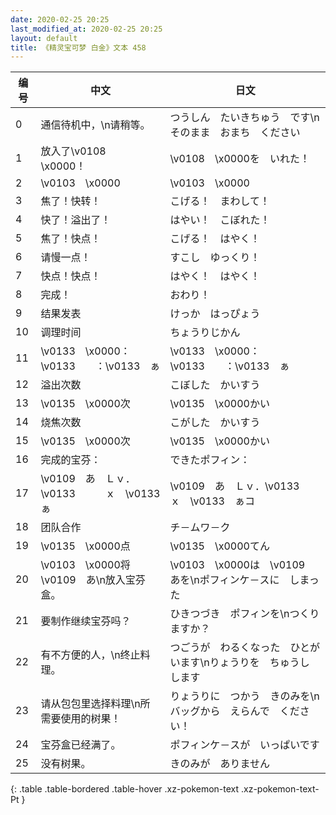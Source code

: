 ```yaml
---
date: 2020-02-25 20:25
last_modified_at: 2020-02-25 20:25
layout: default
title: 《精灵宝可梦 白金》文本 458
---
```

| 编号 | 中文 | 日文 |
| ---- | ---- | ---- |
| 0 | 通信待机中，\n请稍等。 | つうしん　たいきちゅう　です\nそのまま　おまち　ください |
| 1 | 放入了\v0108　\x0000！ | \v0108　\x0000を　いれた！ |
| 2 | \v0103　\x0000 | \v0103　\x0000 |
| 3 | 焦了！快转！ | こげる！　まわして！ |
| 4 | 快了！溢出了！ | はやい！　こぼれた！ |
| 5 | 焦了！快点！ | こげる！　はやく！ |
| 6 | 请慢一点！ | すこし　ゆっくり！ |
| 7 | 快点！快点！ | はやく！　はやく！ |
| 8 | 完成！ | おわり！ |
| 9 | 结果发表 | けっか　はっぴょう |
| 10 | 调理时间 | ちょうりじかん |
| 11 | \v0133　\x0000：\v0133　　：\v0133　ぁ | \v0133　\x0000：\v0133　　：\v0133　ぁ |
| 12 | 溢出次数 | こぼした　かいすう |
| 13 | \v0135　\x0000次 | \v0135　\x0000かい |
| 14 | 烧焦次数 | こがした　かいすう |
| 15 | \v0135　\x0000次 | \v0135　\x0000かい |
| 16 | 完成的宝芬： | できたポフィン： |
| 17 | \v0109　あ　Ｌｖ．\v0133　　　ｘ　\v0133　ぁ | \v0109　あ　Ｌｖ．\v0133　　　ｘ　\v0133　ぁコ |
| 18 | 团队合作 | チ－ムワ－ク |
| 19 | \v0135　\x0000点 | \v0135　\x0000てん |
| 20 | \v0103　\x0000将\v0109　あ\n放入宝芬盒。 | \v0103　\x0000は　\v0109　あを\nポフィンケ－スに　しまった |
| 21 | 要制作继续宝芬吗？ | ひきつづき　ポフィンを\nつくりますか？ |
| 22 | 有不方便的人，\n终止料理。 | つごうが　わるくなった　ひとがいます\nりょうりを　ちゅうし　します |
| 23 | 请从包包里选择料理\n所需要使用的树果！ | りょうりに　つかう　きのみを\nバッグから　えらんで　ください！ |
| 24 | 宝芬盒已经满了。 | ポフィンケ－スが　いっぱいです |
| 25 | 没有树果。 | きのみが　ありません |
{: .table .table-bordered .table-hover .xz-pokemon-text .xz-pokemon-text-Pt }